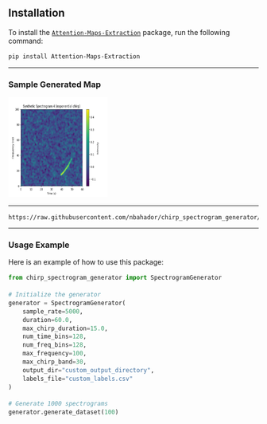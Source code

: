 ## Installation

To install the [`Attention-Maps-Extraction`](https://pypi.org/project/Attention-Maps-Extraction/) package, run the following command:

```bash
pip install Attention-Maps-Extraction
```
---

### Sample Generated Map

<img src="https://github.com/nbahador/chirp_spectrogram_generator/blob/main/Usage_Example/spectrogram_4.png" alt="Sample Generated Spectrogram" width="200" height="200" />

---

```csv
https://raw.githubusercontent.com/nbahador/chirp_spectrogram_generator/main/Usage_Example/custom_labels.csv
```

---

### Usage Example

Here is an example of how to use this package:

```python
from chirp_spectrogram_generator import SpectrogramGenerator

# Initialize the generator
generator = SpectrogramGenerator(
    sample_rate=5000,
    duration=60.0,
    max_chirp_duration=15.0,
    num_time_bins=128,
    num_freq_bins=128,
    max_frequency=100,
    max_chirp_band=30,
    output_dir="custom_output_directory",
    labels_file="custom_labels.csv"
)

# Generate 1000 spectrograms
generator.generate_dataset(100)
```
